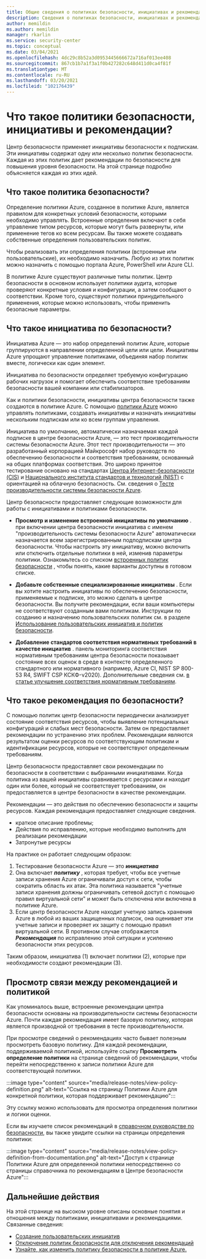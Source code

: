 ```yaml
---
title: Общие сведения о политиках безопасности, инициативах и рекомендациях в центре безопасности Azure
description: Сведения о политиках безопасности, инициативах и рекомендациях в центре безопасности Azure.
author: memildin
ms.author: memildin
manager: rkarlin
ms.service: security-center
ms.topic: conceptual
ms.date: 03/04/2021
ms.openlocfilehash: 4dc29c8b52a3d0953445666672a716af013ee408
ms.sourcegitcommit: 867cb1b7a1f3a1f0b427282c648d411d0ca4f81f
ms.translationtype: MT
ms.contentlocale: ru-RU
ms.lasthandoff: 03/20/2021
ms.locfileid: "102176439"
---
```

# <a name="what-are-security-policies-initiatives-and-recommendations"></a>Что такое политики безопасности, инициативы и рекомендации?

Центр безопасности применяет инициативы безопасности к подпискам. Эти инициативы содержат одну или несколько политик безопасности. Каждая из этих политик дает рекомендации по безопасности для повышения уровня безопасности. На этой странице подробно объясняется каждая из этих идей.


## <a name="what-is-a-security-policy"></a>Что такое политика безопасности?

Определение политики Azure, созданное в политике Azure, является правилом для конкретных условий безопасности, которыми необходимо управлять. Встроенные определения включают в себя управление типом ресурсов, которые могут быть развернуты, или применение тегов ко всем ресурсам. Вы также можете создавать собственные определения пользовательских политик.

Чтобы реализовать эти определения политики (встроенные или пользовательские), их необходимо назначить. Любую из этих политик можно назначить с помощью портала Azure, PowerShell или Azure CLI.

В политике Azure существуют различные типы политик. Центр безопасности в основном использует политики аудита, которые проверяют конкретные условия и конфигурации, а затем сообщают о соответствии. Кроме того, существуют политики принудительного применения, которые можно использовать, чтобы применить безопасные параметры.

## <a name="what-is-a-security-initiative"></a>Что такое инициатива по безопасности?

Инициатива Azure — это набор определений политик Azure, которые группируются в направлении определенной цели или цели. Инициативы Azure упрощают управление политиками, объединяя набор политик вместе, логически как один элемент.

Инициатива по безопасности определяет требуемую конфигурацию рабочих нагрузок и помогает обеспечить соответствие требованиям безопасности вашей компании или стабилизаторов.

Как и политики безопасности, инициативы центра безопасности также создаются в политике Azure. С помощью [политики Azure](../governance/policy/overview.md) можно управлять политиками, создавать инициативы и назначать инициативы нескольким подпискам или ко всем группам управления.

Инициатива по умолчанию, автоматически назначаемая каждой подписке в центре безопасности Azure, — это тест производительности системы безопасности Azure. Этот тест производительности — это разработанный корпорацией Майкрософт набор руководств по обеспечению безопасности и соответствия требованиям, основанный на общих платформах соответствия. Это широко принятое тестирование основано на стандартах [Центра Интернет-безопасности (CIS)](https://www.cisecurity.org/benchmark/azure/) и [Национального института стандартов и технологий (NIST)](https://www.nist.gov/) с ориентацией на облачную безопасность. См. сведения о [Тесте производительности системы безопасности Azure](../security/benchmarks/introduction.md).

Центр безопасности предоставляет следующие возможности для работы с инициативами и политиками безопасности.

- **Просмотр и изменение встроенной инициативы по умолчанию** . при включении центра безопасности инициатива с именем "производительность системы безопасности Azure" автоматически назначается всем зарегистрированным подподпискам центра безопасности. Чтобы настроить эту инициативу, можно включить или отключить отдельные политики в ней, изменив параметры политики. Ознакомьтесь со списком [встроенных политик безопасности](./policy-reference.md) , чтобы понять, какие варианты доступны в готовом списке.

- **Добавьте собственные специализированные инициативы** . Если вы хотите настроить инициативы по обеспечению безопасности, применяемые к подписке, это можно сделать в центре безопасности. Вы получите рекомендации, если ваши компьютеры не соответствуют созданным вами политикам. Инструкции по созданию и назначению пользовательских политик см. в разделе [Использование пользовательских инициатив и политик безопасности](custom-security-policies.md).

- **Добавление стандартов соответствия нормативных требований в качестве инициатив** . панель мониторинга соответствия нормативным требованиям центра безопасности показывает состояние всех оценок в среде в контексте определенного стандартного или нормативного (например, Azure CI, NIST SP 800-53 R4, SWIFT CSP КСКФ-v2020). Дополнительные сведения см. [в статье улучшение соответствия нормативным требованиям](security-center-compliance-dashboard.md).

## <a name="what-is-a-security-recommendation"></a>Что такое рекомендация по безопасности?

С помощью политик центр безопасности периодически анализирует состояние соответствия ресурсов, чтобы выявление потенциальных конфигураций и слабых мест безопасности. Затем он предоставляет рекомендации по устранению этих проблем. Рекомендации являются результатом оценки ресурсов по соответствующим политикам и идентификации ресурсов, которые не соответствуют определенным требованиям.

Центр безопасности предоставляет свои рекомендации по безопасности в соответствии с выбранными инициативами. Когда политика из вашей инициативы сравнивается с ресурсами и находит один или более, который не соответствует требованиям, он предоставляется в центре безопасности в качестве рекомендации.

Рекомендации — это действия по обеспечению безопасности и защиты ресурсов. Каждая рекомендация предоставляет следующие сведения.

- краткое описание проблемы;
- Действия по исправлению, которые необходимо выполнить для реализации рекомендации
- Затронутые ресурсы

На практике он работает следующим образом:

1. Тестирование безопасности Azure — это ***инициатива***
1. Она включает ***политику*** , которая требует, чтобы все учетные записи хранения Azure ограничивали доступ к сети, чтобы сократить область их атак. Эта политика называется "учетные записи хранения должны ограничивать сетевой доступ с помощью правил виртуальной сети" и может быть отключена или включена в политике Azure.
1. Если центр безопасности Azure находит учетную запись хранения Azure в любой из ваших защищенных подписок, она оценивает эти учетные записи и проверяет их защиту с помощью правил виртуальной сети. В противном случае отображается ***Рекомендация*** по исправлению этой ситуации и усилению безопасности этих ресурсов. 

Таким образом, инициатива (1) включает политики (2), которые при необходимости создают рекомендации (3). 

## <a name="viewing-the-relationship-between-a-recommendation-and-a-policy"></a>Просмотр связи между рекомендацией и политикой

Как упоминалось выше, встроенные рекомендации центра безопасности основаны на производительности системы безопасности Azure. Почти каждая рекомендация имеет базовую политику, которая является производной от требования в тесте производительности.

При просмотре сведений о рекомендациях часто бывает полезным просмотреть базовую политику. Для каждой рекомендации, поддерживаемой политикой, используйте ссылку **Просмотреть определение политики** на странице сведений об рекомендации, чтобы перейти непосредственно к записи политики Azure для соответствующей политики.

:::image type="content" source="media/release-notes/view-policy-definition.png" alt-text="Ссылка на страницу Политики Azure для конкретной политики, которая поддерживает рекомендацию":::

Эту ссылку можно использовать для просмотра определения политики и логики оценки. 

Если вы изучаете список рекомендаций в [справочном руководстве по безопасности](recommendations-reference.md), вы также увидите ссылки на страницы определения политики:

:::image type="content" source="media/release-notes/view-policy-definition-from-documentation.png" alt-text="Доступ к странице Политики Azure для определенной политики непосредственно со страницы справочника по рекомендациям в Центре безопасности Azure":::


## <a name="next-steps"></a>Дальнейшие действия

На этой странице на высоком уровне описаны основные понятия и отношения между политиками, инициативами и рекомендациями. Связанные сведения:

- [Создание пользовательских инициатив](custom-security-policies.md)
- [Отключение политик безопасности для отключения рекомендаций](tutorial-security-policy.md#disable-security-policies-and-disable-recommendations)
- [Узнайте, как изменить политику безопасности в политике Azure.](../governance/policy/tutorials/create-and-manage.md)